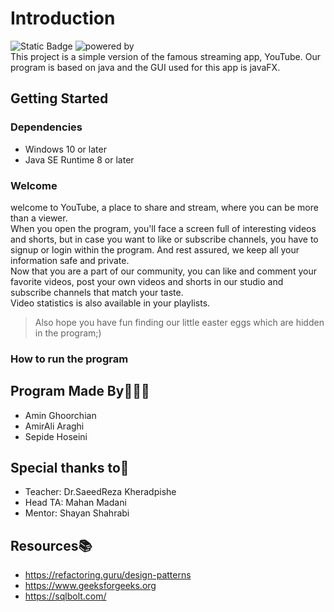 # Introduction
![Static Badge](https://img.shields.io/badge/SBU_University-b?logo=bookstack&logoColor=red&labelColor=black&color=green)
![powered by](https://img.shields.io/badge/Powered_By-JAVA-blue)
<br>This project is a simple version of the famous streaming app, YouTube. Our program is based on java and the GUI used for this app is javaFX.

## Getting Started

### Dependencies

* Windows 10 or later
* Java SE Runtime 8 or later

### Welcome
welcome to YouTube, a place to share and stream, where you can be more than a viewer.
<br>When you open the program, you'll face a screen full of interesting videos and shorts, but in case you want to like or subscribe channels, you have to signup or login within the program. And rest assured, we keep all your information safe and private.
<br>Now that you are a part of our community, you can like and comment your favorite videos, post your own videos and shorts in our studio and subscribe channels that match your taste.
<br>Video statistics is also available in your playlists.

> Also hope you have fun finding our little easter eggs which are hidden in the program;)

### How to run the program


## Program Made By👩🏽‍💻
- Amin Ghoorchian
- AmirAli Araghi
- Sepide Hoseini

## Special thanks to🙏
- Teacher: Dr.SaeedReza Kheradpishe
- Head TA: Mahan Madani
- Mentor: Shayan Shahrabi

## Resources📚

- https://refactoring.guru/design-patterns
- https://www.geeksforgeeks.org
- https://sqlbolt.com/
